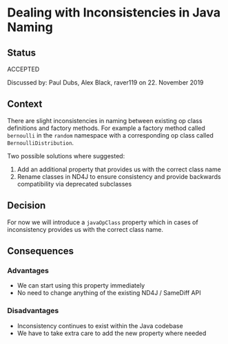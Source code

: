 # Dealing with Inconsistencies in Java Naming

## Status

ACCEPTED

Discussed by: Paul Dubs, Alex Black, raver119 on 22. November 2019


## Context

There are slight inconsistencies in naming between existing op class definitions and factory methods. For example a 
factory method called `bernoulli` in the `random` namespace with a corresponding op class called 
`BernoulliDistribution`.

Two possible solutions where suggested:
1. Add an additional property that provides us with the correct class name
2. Rename classes in ND4J to ensure consistency and provide backwards compatibility via deprecated subclasses   

## Decision

For now we will introduce a `javaOpClass` property which in cases of inconsistency provides us with the correct class
name.

## Consequences

### Advantages
* We can start using this property immediately
* No need to change anything of the existing ND4J / SameDiff API

### Disadvantages
* Inconsistency continues to exist within the Java codebase
* We have to take extra care to add the new property where needed